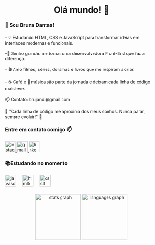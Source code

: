 
<h1 align="center">Olá mundo!  🚀</h1>

###

<h3 align="left">👋 Sou Bruna Dantas!</h3>

###

<p align="left"> - 💡 Estudando HTML, CSS e JavaScript para transformar ideias em interfaces modernas e funcionais.<br><br> -🎯 Sonho grande: me tornar uma desenvolvedora Front-End que faz a diferença.<br><br>- 🎬 Amo filmes, séries, doramas e livros que me inspiram a criar.<br><br> - ☕ Café e 🎵 música são parte da jornada e deixam cada linha de código mais leve.<br><br>📫 Contato: brujandi@gmail.com<br><br>📌 "Cada linha de código me aproxima dos meus sonhos. Nunca parar, sempre evoluir!" 🚀</p>

###

<h3 align="left">Entre em contato comigo 📫</h3>

###

<div align="left">
  <a href="https://www.instagram.com/dantasbrunaferreira/" target="_blank">
    <img src="https://img.shields.io/static/v1?message=Instagram&logo=instagram&label=&color=E4405F&logoColor=white&labelColor=&style=for-the-badge" height="35" alt="instagram logo"  />
  </a>
  <a href="https://mail.google.com/mail/?view=cm&fs=1&to=brujandi@gmail.com " target="_blank">
    <img src="https://img.shields.io/static/v1?message=Gmail&logo=gmail&label=&color=D14836&logoColor=white&labelColor=&style=for-the-badge" height="35" alt="gmail logo"  />
  </a>
  <a href="https://www.linkedin.com/in/dantasbruna?lipi=urn%3Ali%3Apage%3Ad_flagship3_profile_view_base_contact_details%3BloNzreKAQ%2Bi65BMNGsnvaw%3D%3D" target="_blank">
    <img src="https://img.shields.io/static/v1?message=LinkedIn&logo=linkedin&label=&color=0077B5&logoColor=white&labelColor=&style=for-the-badge" height="35" alt="linkedin logo"  />
  </a>
</div>

###

<h3 align="left">📚Estudando no momento</h3>

###

<div align="left">
  <img src="https://cdn.jsdelivr.net/gh/devicons/devicon/icons/javascript/javascript-original.svg" height="37" alt="javascript logo"  />
  <img width="12" />
  <img src="https://cdn.jsdelivr.net/gh/devicons/devicon/icons/html5/html5-original.svg" height="37" alt="html5 logo"  />
  <img width="12" />
  <img src="https://cdn.jsdelivr.net/gh/devicons/devicon/icons/css3/css3-original.svg" height="37" alt="css3 logo"  />
</div>

###



###

<div align="center">
  <img src="https://github-readme-stats.vercel.app/api?username=Dantasbruna&hide_title=false&hide_rank=false&show_icons=true&include_all_commits=true&count_private=true&disable_animations=false&theme=dracula&locale=en&hide_border=false&order=1" height="150" alt="stats graph"  />
  <img src="https://github-readme-stats.vercel.app/api/top-langs?username=Dantasbruna&locale=en&hide_title=false&layout=compact&card_width=320&langs_count=5&theme=dracula&hide_border=false&order=2" height="150" alt="languages graph"  />
</div>

###

<picture>
  <source media="(prefers-color-scheme: dark)" srcset="https://raw.githubusercontent.com/Dantasbruna/Dantasbruna/output/pacman-contribution-graph-dark.svg">
  <source media="(prefers-color-scheme: light)" srcset="https://raw.githubusercontent.com/Dantasbruna/Dantasbruna/output/pacman-contribution-graph.svg">
  
###

  
</picture>

###

